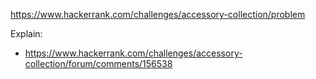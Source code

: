 https://www.hackerrank.com/challenges/accessory-collection/problem

Explain:
- https://www.hackerrank.com/challenges/accessory-collection/forum/comments/156538
